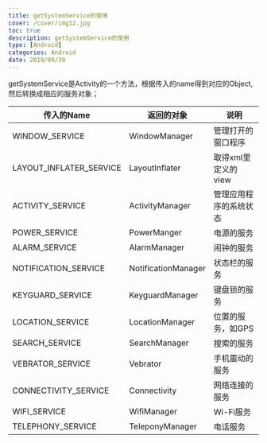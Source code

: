 ```yaml
---
title: getSystemService的使用
cover: /cover/img12.jpg
toc: true
description: getSystemService的使用
type: [Android]
categories: Android
date: 2019/09/30
---
```


getSystemService是Activity的一个方法，根据传入的name得到对应的Object,然后转换成相应的服务对象；
<!--more-->
|传入的Name|返回的对象|说明|
|------|------|------|
|WINDOW_SERVICE|WindowManager|管理打开的窗口程序|
|LAYOUT_INFLATER_SERVICE|	LayoutInflater	|取得xml里定义的view
|ACTIVITY_SERVICE	|ActivityManager	|管理应用程序的系统状态
|POWER_SERVICE	|PowerManger	|电源的服务
|ALARM_SERVICE	|AlarmManager|	闹钟的服务
|NOTIFICATION_SERVICE	|NotificationManager	|状态栏的服务
|KEYGUARD_SERVICE	|KeyguardManager	|键盘锁的服务
|LOCATION_SERVICE	|LocationManager	|位置的服务，如GPS
|SEARCH_SERVICE	|SearchManager	|搜索的服务
|VEBRATOR_SERVICE|	Vebrator|	手机震动的服务
|CONNECTIVITY_SERVICE	|Connectivity	|网络连接的服务
|WIFI_SERVICE	|WifiManager	|Wi-Fi服务
|TELEPHONY_SERVICE	|TeleponyManager	|电话服务